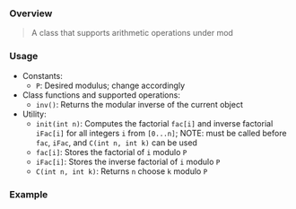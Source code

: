 ### Overview

> A class that supports arithmetic operations under mod

### Usage

* Constants:
    - `P`: Desired modulus; change accordingly
* Class functions and supported operations:
    - `inv()`: Returns the modular inverse of the current object
* Utility:
    - `init(int n)`: Computes the factorial `fac[i]` and inverse factorial `iFac[i]` for all integers `i` from `[0...n]`; NOTE: must be called before `fac`, `iFac`, and `C(int n, int k)` can be used
    - `fac[i]`: Stores the factorial of `i` modulo `P`
	- `iFac[i]`: Stores the inverse factorial of `i` modulo `P`
    - `C(int n, int k)`: Returns `n` choose `k` modulo `P`

[//]: # (Force end list)
### Example
